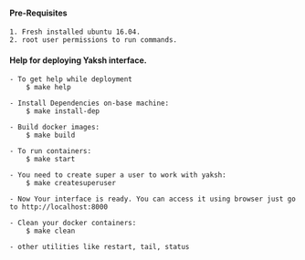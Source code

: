 #### Pre-Requisites

	1. Fresh installed ubuntu 16.04.
	2. root user permissions to run commands.


#### Help for deploying Yaksh interface.

	- To get help while deployment
		$ make help

	- Install Dependencies on-base machine:
		$ make install-dep

	- Build docker images:
		$ make build

	- To run containers:
		$ make start

	- You need to create super a user to work with yaksh:
		$ make createsuperuser

	- Now Your interface is ready. You can access it using browser just go to http://localhost:8000

	- Clean your docker containers:
		$ make clean

	- other utilities like restart, tail, status

